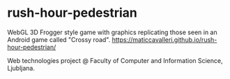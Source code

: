 # rush-hour-pedestrian
WebGL 3D Frogger style game with graphics replicating those seen in an Android game called "Crossy road".
https://maticcavalleri.github.io/rush-hour-pedestrian/

Web technologies project @ Faculty of Computer and Information Science, Ljubljana.
